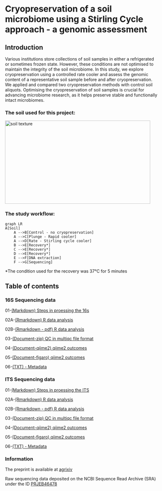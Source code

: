 
# Cryopreservation of a soil microbiome using a Stirling Cycle approach - a genomic assessment

## Introduction
Various institutions store collections of soil samples in either a refrigerated or sometimes frozen state. However, these conditions are not optimised to maintain the integrity of the soil microbiome. In this study, we explore cryopreservation using a controlled rate cooler and assess the genomic content of a representative soil sample before and after cryopreservation. We applied and compared two cryopreservation methods with control soil aliquots. Optimising the cryopreservation of soil samples is crucial for advancing microbiome research, as it helps preserve stable and functionally intact microbiomes.

### The soil used for this project:

<img src="https://github.com/paytonyau/Cryopreservation-Stirling-Cycle/blob/main/soil.jpg" alt="soil texture" width="480" height="275"/>


### The study workflow:
```mermaid
graph LR
A[Soil] 
    A -->B[Control - no cryopreservation]
    A -->C[Plunge - Rapid cooler]
    A -->D[Rate - Stirling cycle cooler]
    B -->E[Recovery*]
    C -->E[Recovery*]
    D -->E[Recovery*]
    E -->F[DNA extraction]
    F -->G[Sequencing]
```
*The condition used for the recovery was 37°C for 5 minutes



## Table of contents
### 16S Sequencing data

01-[(Markdown) Steps in proessing the 16s](https://github.com/paytonyau/Cryopreservation-Stirling-Cycle/blob/main/16s-DADA2.md)

02A-[(Rmarkdown) R data analysis](https://github.com/paytonyau/Cryopreservation-Stirling-Cycle/blob/main/16s/16s.Rmd)

02B-[(Rmarkdown - pdf) R data analysis](https://github.com/paytonyau/Cryopreservation-Stirling-Cycle/blob/main/16s/16s.pdf)

03-[(Document-zip) QC in multiqc file format](https://github.com/paytonyau/Cryopreservation-Stirling-Cycle/blob/main/16s/multiqc/multiqc.zip)

04-[(Document-qiime2) qiime2 outcomes](https://github.com/paytonyau/Cryopreservation-Stirling-Cycle/blob/main/16s/qiime2)

05-[(Document-figaro) qiime2 outcomes](https://github.com/paytonyau/Cryopreservation-Stirling-Cycle/blob/main/16s/figaro)

06-[(TXT) - Metadata](https://github.com/paytonyau/Cryopreservation-Stirling-Cycle/blob/main/16s/16s-meta-data.txt)

### ITS Sequencing data

01-[(Markdown) Steps in proessing the ITS](https://github.com/paytonyau/Cryopreservation-Stirling-Cycle/blob/main/ITS-UNITE.md)

02A-[(Rmarkdown) R data analysis](https://github.com/paytonyau/Cryopreservation-Stirling-Cycle/blob/main/ITS/ITS.Rmd)

02B-[(Rmarkdown - pdf) R data analysis](https://github.com/paytonyau/Cryopreservation-Stirling-Cycle/blob/main/ITS/ITS.pdf)

03-[(Document-zip) QC in multiqc file format](https://github.com/paytonyau/Cryopreservation-Stirling-Cycle/blob/main/ITS/multiqc/multiqc.zip)

04-[(Document-qiime2) qiime2 outcomes](https://github.com/paytonyau/Cryopreservation-Stirling-Cycle/blob/main/ITS/qiime2)

05-[(Document-figaro) qiime2 outcomes](https://github.com/paytonyau/Cryopreservation-Stirling-Cycle/blob/main/ITS/figaro)

06-[(TXT) - Metadata](https://github.com/paytonyau/Cryopreservation-Stirling-Cycle/blob/main/ITS/meta-data-ITS.txt)
###  Information
The preprint is available at [agrixiv](https://agrirxiv.org/search-details/?pan=20210277652)

Raw sequencing data deposited on the NCBI Sequence Read Archive (SRA) under the  ID [PRJEB46478](https://www.ncbi.nlm.nih.gov/bioproject/PRJEB46478/)

